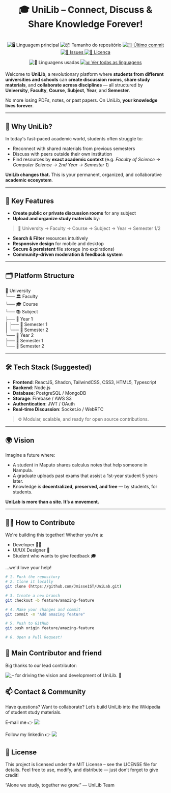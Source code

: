 # <h1 align="center">🎓 UniLib – Connect, Discuss & Share Knowledge Forever!<h1/>
<p align="center">
  <img alt="🖥️ Linguagem principal" src="https://img.shields.io/github/languages/top/Jmisse1ST/ETSI?style=for-the-badge&color=orange">
  <img alt="📦 Tamanho do repositório" src="https://img.shields.io/github/repo-size/Jmisse1ST/ETSI?style=for-the-badge&color=blue">
  <a href="https://github.com/Jmisse1ST/ETSI/commits/master">
    <img alt="🕒 Último commit" src="https://img.shields.io/github/last-commit/Jmisse1ST/ETSI?style=for-the-badge&color=brightgreen">
  </a>
  <a href="https://github.com/Jmisse1ST/ETSI/issues">
    <img alt="🐞 Issues" src="https://img.shields.io/github/issues/Jmisse1ST/ETSI?style=for-the-badge&color=yellow">
  </a>
  <a href="https://github.com/Jmisse1ST/ETSI/blob/master/LICENSE">
    <img alt="📝 Licença" src="https://img.shields.io/github/license/Jmisse1ST/ETSI?style=for-the-badge&color=green">
  </a>
</p>

<p align="center">
  <img alt="🧪 Linguagens usadas" src="https://img.shields.io/github/languages/count/Jmisse1ST/ETSI?style=for-the-badge&color=purple">
  <a href="https://github.com/Jmisse1ST/ETSI/search?l=">
    <img alt="📊 Ver todas as linguagens" src="https://img.shields.io/badge/📊_Ver_todas_as_linguagens-GitHub-gray?style=for-the-badge">
  </a>
</p>

Welcome to **UniLib**, a revolutionary platform where **students from different universities and schools** can **create discussion rooms**, **share study materials**, and **collaborate across disciplines** — all structured by **University**, **Faculty**, **Course**, **Subject**, **Year**, and **Semester**.

No more losing PDFs, notes, or past papers. On UniLib, **your knowledge lives forever**.

---

## 🚀 Why UniLib?

In today's fast-paced academic world, students often struggle to:
- Reconnect with shared materials from previous semesters
- Discuss with peers outside their own institution
- Find resources by **exact academic context** (e.g. *Faculty of Science → Computer Science → 2nd Year → Semester 1*)

**UniLib changes that.** This is your permanent, organized, and collaborative **academic ecosystem**.

---

## 🧠 Key Features

- **Create public or private discussion rooms** for any subject  
- **Upload and organize study materials** by:  
> 📍 University → Faculty → Course → Subject → Year → Semester 1/2  

- **Search & Filter** resources intuitively  
- **Responsive design** for mobile and desktop  
- **Secure & persistent** file storage (no expirations)  
- **Community-driven moderation & feedback system**

---

## 🗂️ Platform Structure

🏫 University  
└── 🏛️ Faculty  
    └── 🎓 Course  
        └── 📚 Subject  
            ├── 📅 Year 1  
            │   ├── 🔹 Semester 1  
            │   └── 🔹 Semester 2  
            └── 📅 Year 2  
                ├── 🔹 Semester 1  
                └── 🔹 Semester 2


---

## 🛠️ Tech Stack (Suggested)

- **Frontend**: ReactJS, Shadcn, TailwindCSS, CSS3, HTML5, Typescript 
- **Backend**: Node.js 
- **Database**: PostgreSQL / MongoDB  
- **Storage**: Firebase / AWS S3  
- **Authentication**: JWT / OAuth  
- **Real-time Discussion**: Socket.io / WebRTC  

> ⚙️ Modular, scalable, and ready for open source contributions.

---

## 🌍 Vision

Imagine a future where:
- A student in Maputo shares calculus notes that help someone in Nampula.
- A graduate uploads past exams that assist a 1st-year student 5 years later.
- Knowledge is **decentralized, preserved, and free** — by students, for students.

**UniLab is more than a site. It’s a movement.**

---

## 🧑‍💻 How to Contribute

We're building this together! Whether you're a:
- Developer 🧑‍💻
- UI/UX Designer 🎨
- Student who wants to give feedback 🎓

...we'd love your help!

```bash
# 1. Fork the repository
# 2. Clone it locally
git clone (https://github.com/Jmisse1ST/UniLab.git)

# 3. Create a new branch
git checkout -b feature/amazing-feature

# 4. Make your changes and commit
git commit -m "Add amazing feature"

# 5. Push to GitHub
git push origin feature/amazing-feature

# 6. Open a Pull Request!
```

## 🙌 Main Contributor and friend
<p>Big thanks to our lead contributor:</p>
<a href="https://www.linkedin.com/in/fabiao-chirindza-mainato/" target="_blank" >
    <img align="top" src="https://img.shields.io/badge/-LinkedIn-%230077B5?style=for-the-badge&logo=linkedin&logoColor=white" target="_blank">
  </a> – for driving the vision and development of UniLib. 🌟

## 📫 Contact & Community
Have questions? Want to collaborate?
Let’s build UniLib into the Wikipedia of student study materials.

<p>E-mail me 👉 <a href="mailto:jemissse1st@gmail.com">
    <img align="top" src="https://img.shields.io/badge/-Gmail-%23333?style=for-the-badge&logo=gmail&logoColor=white" target="_blank">
  </a></p>

  
Follow my linkedin 👉  <a href="https://www.linkedin.com/in/jemisse-macu%C3%A1cua-5999b62bb/" target="_blank" >
    <img align="top" src="https://img.shields.io/badge/-LinkedIn-%230077B5?style=for-the-badge&logo=linkedin&logoColor=white" target="_blank">
  </a>

## 📜 License
This project is licensed under the MIT License – see the LICENSE file for details.
Feel free to use, modify, and distribute — just don’t forget to give credit!

“Alone we study, together we grow.” — UniLib Team
